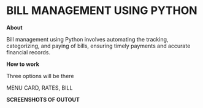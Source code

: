 #               BILL MANAGEMENT USING PYTHON

**About**

Bill management using Python involves automating the tracking, categorizing, and paying of bills, ensuring timely payments and accurate financial records.

**How to work**

Three options will be there 

MENU CARD, RATES, BILL

**SCREENSHOTS OF OUTOUT**



